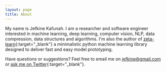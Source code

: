 ```yaml
---
layout: page
title: About
---
```


My name is Jefkine Kafunah. I am a researcher and software engineer interested in machine learning, deep learning, computer vision, NLP, data compression, data structures and algorithms.
I'm also the author of [zeta-learn](https://zeta-learn.com/){:target="_blank"} a minimalistic python machine learning library designed to deliver fast and easy model prototyping.

Have questions or suggestions? Feel free to email me on jefkine@gmail.com or [ask me on Twitter](https://twitter.com/jefkine){:target="_blank"}.
